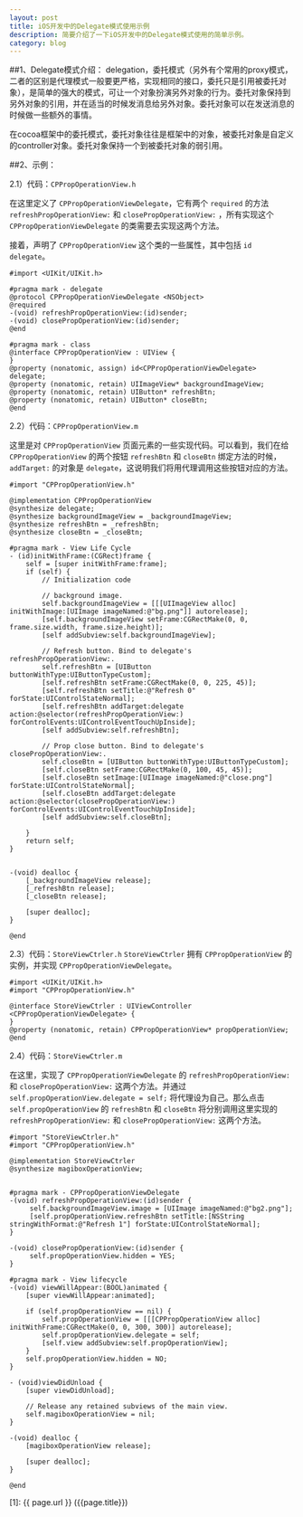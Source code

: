 ```yaml
---
layout: post
title: iOS开发中的Delegate模式使用示例
description: 简要介绍了一下iOS开发中的Delegate模式使用的简单示例。
category: blog
---
```


##1、Delegate模式介绍：
delegation，委托模式（另外有个常用的proxy模式，二者的区别是代理模式一般要更严格，实现相同的接口，委托只是引用被委托对象），是简单的强大的模式，可让一个对象扮演另外对象的行为。委托对象保持到另外对象的引用，并在适当的时候发消息给另外对象。委托对象可以在发送消息的时候做一些额外的事情。

在cocoa框架中的委托模式，委托对象往往是框架中的对象，被委托对象是自定义的controller对象。委托对象保持一个到被委托对象的弱引用。

##2、示例：

2.1）代码：`CPPropOperationView.h`

在这里定义了 `CPPropOperationViewDelegate`，它有两个 `required` 的方法 `refreshPropOperationView:` 和 `closePropOperationView:` ，所有实现这个 `CPPropOperationViewDelegate` 的类需要去实现这两个方法。

接着，声明了 `CPPropOperationView` 这个类的一些属性，其中包括 `id delegate`。

	#import <UIKit/UIKit.h>
	 
	#pragma mark - delegate
	@protocol CPPropOperationViewDelegate <NSObject>
	@required
	-(void) refreshPropOperationView:(id)sender;
	-(void) closePropOperationView:(id)sender; 
	@end
	 
	#pragma mark - class
	@interface CPPropOperationView : UIView {
	}
	@property (nonatomic, assign) id<CPPropOperationViewDelegate> delegate;
	@property (nonatomic, retain) UIImageView* backgroundImageView;
	@property (nonatomic, retain) UIButton* refreshBtn;
	@property (nonatomic, retain) UIButton* closeBtn;
	@end

2.2）代码：`CPPropOperationView.m`

这里是对 `CPPropOperationView` 页面元素的一些实现代码。可以看到，我们在给 `CPPropOperationView` 的两个按钮 `refreshBtn` 和 `closeBtn` 绑定方法的时候，`addTarget:` 的对象是 `delegate`，这说明我们将用代理调用这些按钮对应的方法。

	#import "CPPropOperationView.h"
	 
	@implementation CPPropOperationView
	@synthesize delegate;
	@synthesize backgroundImageView = _backgroundImageView;
	@synthesize refreshBtn = _refreshBtn;
	@synthesize closeBtn = _closeBtn;
	 
	#pragma mark - View Life Cycle
	- (id)initWithFrame:(CGRect)frame {
	    self = [super initWithFrame:frame];
	    if (self) {
	        // Initialization code       
	        
	        // background image.
	        self.backgroundImageView = [[[UIImageView alloc] initWithImage:[UIImage imageNamed:@"bg.png"]] autorelease];
	        [self.backgroundImageView setFrame:CGRectMake(0, 0, frame.size.width, frame.size.height)];
	        [self addSubview:self.backgroundImageView];
	         
	        // Refresh button. Bind to delegate's refreshPropOperationView:.
	        self.refreshBtn = [UIButton buttonWithType:UIButtonTypeCustom];
	        [self.refreshBtn setFrame:CGRectMake(0, 0, 225, 45)];
	        [self.refreshBtn setTitle:@"Refresh 0" forState:UIControlStateNormal];
	        [self.refreshBtn addTarget:delegate action:@selector(refreshPropOperationView:) forControlEvents:UIControlEventTouchUpInside];
	        [self addSubview:self.refreshBtn];
	        
	        // Prop close button. Bind to delegate's closePropOperationView:.
	        self.closeBtn = [UIButton buttonWithType:UIButtonTypeCustom];
	        [self.closeBtn setFrame:CGRectMake(0, 100, 45, 45)];
	        [self.closeBtn setImage:[UIImage imageNamed:@"close.png"] forState:UIControlStateNormal];
	        [self.closeBtn addTarget:delegate action:@selector(closePropOperationView:) forControlEvents:UIControlEventTouchUpInside];
	        [self addSubview:self.closeBtn];
	        
	    }
	    return self;
	}
	 
	 
	-(void) dealloc {
	    [_backgroundImageView release];
	    [_refreshBtn release];
	    [_closeBtn release];
	    
	    [super dealloc];
	}
	 
	@end

2.3）代码：`StoreViewCtrler.h`
`StoreViewCtrler` 拥有 `CPPropOperationView` 的实例，并实现 `CPPropOperationViewDelegate`。

	#import <UIKit/UIKit.h>
	#import "CPPropOperationView.h"
	 
	@interface StoreViewCtrler : UIViewController <CPPropOperationViewDelegate> {
	}
	@property (nonatomic, retain) CPPropOperationView* propOperationView;
	@end

2.4）代码：`StoreViewCtrler.m`

在这里，实现了 `CPPropOperationViewDelegate` 的 `refreshPropOperationView:` 和 `closePropOperationView:` 这两个方法。并通过 `self.propOperationView.delegate = self;` 将代理设为自己。那么点击 `self.propOperationView` 的 `refreshBtn` 和 `closeBtn` 将分别调用这里实现的 `refreshPropOperationView:` 和 `closePropOperationView:` 这两个方法。

	#import "StoreViewCtrler.h"
	#import "CPPropOperationView.h"
	 
	@implementation StoreViewCtrler
	@synthesize magiboxOperationView;
	 
	 
	#pragma mark - CPPropOperationViewDelegate 
	-(void) refreshPropOperationView:(id)sender { 
	     self.backgroundImageView.image = [UIImage imageNamed:@"bg2.png"];
	     [self.propOperationView.refreshBtn setTitle:[NSString stringWithFormat:@"Refresh 1"] forState:UIControlStateNormal]; 
	}
	 
	-(void) closePropOperationView:(id)sender {
	     self.propOperationView.hidden = YES;
	}
	 
	#pragma mark - View lifecycle 
	-(void) viewWillAppear:(BOOL)animated {
	    [super viewWillAppear:animated];
	     
	    if (self.propOperationView == nil) {
	        self.propOperationView = [[[CPPropOperationView alloc] initWithFrame:CGRectMake(0, 0, 300, 300)] autorelease];
	        self.propOperationView.delegate = self;
	        [self.view addSubview:self.propOperationView];
	    }
	    self.propOperationView.hidden = NO;
	}
	 
	- (void)viewDidUnload {
	    [super viewDidUnload];
	    
	    // Release any retained subviews of the main view.
	    self.magiboxOperationView = nil;
	}
	 
	-(void) dealloc {
	    [magiboxOperationView release];
	    
	    [super dealloc];
	}
	 
	@end


[SamirChen]: http://samirchen.com "SamirChen"
[1]: {{ page.url }} ({{page.title}})